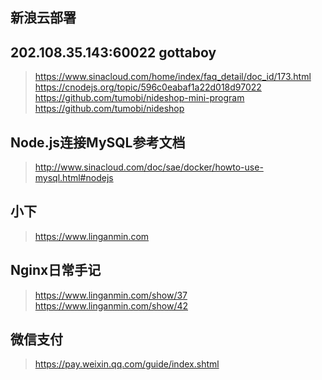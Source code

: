 ## 新浪云部署
## 202.108.35.143:60022  gottaboy 
> https://www.sinacloud.com/home/index/faq_detail/doc_id/173.html
> https://cnodejs.org/topic/596c0eabaf1a22d018d97022
> https://github.com/tumobi/nideshop-mini-program
> https://github.com/tumobi/nideshop
## Node.js连接MySQL参考文档
> http://www.sinacloud.com/doc/sae/docker/howto-use-mysql.html#nodejs
## 小下
> https://www.linganmin.com
## Nginx日常手记
> https://www.linganmin.com/show/37
> https://www.linganmin.com/show/42
## 微信支付
> https://pay.weixin.qq.com/guide/index.shtml
